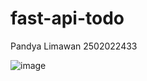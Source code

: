 # fast-api-todo
Pandya Limawan 2502022433

![image](https://user-images.githubusercontent.com/86063345/236688384-5e612c48-f539-4bcf-be20-daa65077391b.png)
